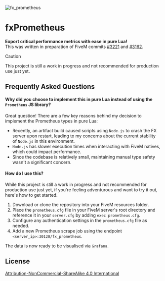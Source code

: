 ![fx_prometheus](https://i.imgur.com/NHJRSN3.png)

# fxPrometheus
**Export critical performance metrics with ease in pure Lua!</br>**
This was written in preparation of FiveM commits [#3221](https://github.com/citizenfx/fivem/pull/3221) and [#3162](https://github.com/citizenfx/fivem/pull/3162).

> [!CAUTION]
> This project is still a work in progress and not recommended for production use just yet.

## Frequently Asked Questions

#### Why did you choose to implement this in pure Lua instead of using the `Prometheus` JS library?

Great question! There are a few key reasons behind my decision to implement the Prometheus types in pure Lua:

- Recently, an artifact build caused scripts using `Node.js` to crash the FX server upon restart, leading to my concerns about the current stability of `Node.js` in this environment.
- `Node.js` has slower execution times when interacting with FiveM natives, which could impact performance.
- Since the codebase is relatively small, maintaining manual type safety wasn't a significant concern.

#### How do I use this?

While this project is still a work in progress and not recommended for production use just yet, if you're feeling adventurous and want to try it out, here's how to get started.

1) Download or clone the repository into your FiveM resources folder.
2) Place the `prometheus.cfg` file in your FiveM server's root directory and reference it in your `server.cfg` by adding `exec prometheus.cfg`.
3) Configure any authentication settings in the `prometheus.cfg` file as needed.
4) Add a new Prometheus scrape job using the endpoint `<server_ip>:30120/fx_prometheus`.

The data is now ready to be visualised via `Grafana`.

## License

[Attribution-NonCommercial-ShareAlike 4.0 International]([https://choosealicense.com/licenses/mit/](https://creativecommons.org/licenses/by-nc-sa/4.0/deed.en))